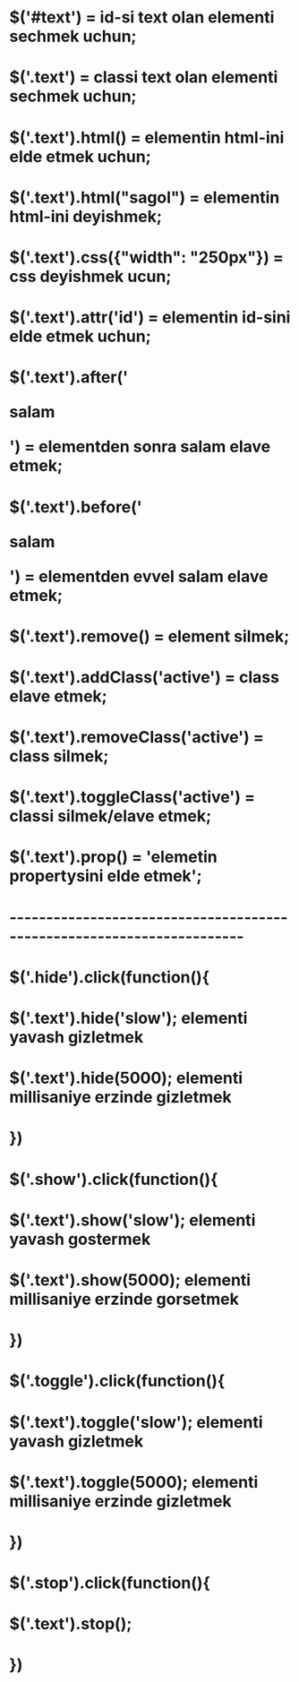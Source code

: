 # $('#text') = id-si text olan elementi sechmek uchun;
# $('.text') = classi text olan elementi sechmek uchun;
# $('.text').html() = elementin html-ini elde etmek uchun;
# $('.text').html("sagol") = elementin html-ini deyishmek;
# $('.text').css({"width": "250px"}) = css deyishmek ucun;
# $('.text').attr('id') = elementin id-sini elde etmek uchun;
# $('.text').after('<p>salam</p>') = elementden sonra salam elave etmek;
# $('.text').before('<p>salam</p>') = elementden evvel salam elave etmek;
# $('.text').remove() = element silmek;
# $('.text').addClass('active') = class elave etmek;
# $('.text').removeClass('active') = class silmek;
# $('.text').toggleClass('active') = classi silmek/elave etmek;
# $('.text').prop() = 'elemetin propertysini elde etmek';
# ----------------------------------------------------------------------
# $('.hide').click(function(){
#		$('.text').hide('slow'); elementi yavash gizletmek
#		$('.text').hide(5000); elementi millisaniye erzinde gizletmek
# }) 

# $('.show').click(function(){
#		$('.text').show('slow'); elementi yavash gostermek
#		$('.text').show(5000); elementi millisaniye erzinde gorsetmek
# }) 

# $('.toggle').click(function(){
#		$('.text').toggle('slow'); elementi yavash gizletmek
#		$('.text').toggle(5000); elementi millisaniye erzinde gizletmek
# }) 

# $('.stop').click(function(){
#		$('.text').stop();
# }) 
